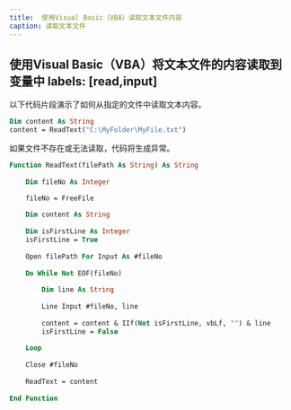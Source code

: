 ```yaml
---
title:  使用Visual Basic（VBA）读取文本文件内容
caption: 读取文本文件
---
```

 使用Visual Basic（VBA）将文本文件的内容读取到变量中
labels: [read,input]
---

以下代码片段演示了如何从指定的文件中读取文本内容。

```vb
Dim content As String
content = ReadText("C:\MyFolder\MyFile.txt")
```

如果文件不存在或无法读取，代码将生成异常。

```vb
Function ReadText(filePath As String) As String
    
    Dim fileNo As Integer

    fileNo = FreeFile
    
    Dim content As String
    
    Dim isFirstLine As Integer
    isFirstLine = True
    
    Open filePath For Input As #fileNo
    
    Do While Not EOF(fileNo)
        
        Dim line As String
        
        Line Input #fileNo, line
        
        content = content & IIf(Not isFirstLine, vbLf, "") & line
        isFirstLine = False
        
    Loop
    
    Close #fileNo
    
    ReadText = content
    
End Function
```